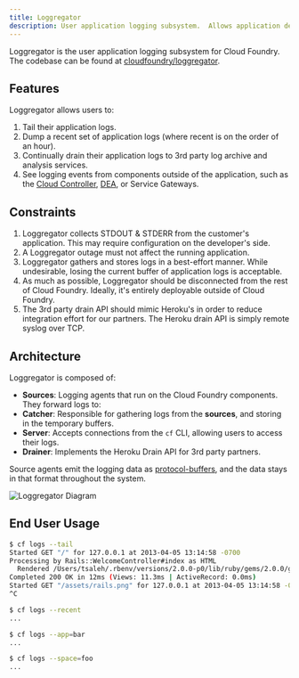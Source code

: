 ```yaml
---
title: Loggregator
description: User application logging subsystem.  Allows application developers to access the logs from their applications and spaces.
---
```


Loggregator is the user application logging subsystem for Cloud Foundry.  The codebase can be found at [cloudfoundry/loggregator](/cloudfoundry/loggregator).

## Features

Loggregator allows users to:

1. Tail their application logs.
1. Dump a recent set of application logs (where recent is on the order of an hour).
1. Continually drain their application logs to 3rd party log archive and analysis services.
1. See logging events from components outside of the application, such as the [Cloud Controller](./cloud-controller.html), [DEA](./execution-agent.html), or Service Gateways.

## Constraints

1. Loggregator collects STDOUT & STDERR from the customer's application.  This may require configuration on the developer's side.
1. A Loggregator outage must not affect the running application.
1. Loggregator gathers and stores logs in a best-effort manner.  While undesirable, losing the current buffer of application logs is acceptable.
1. As much as possible, Loggregator should be disconnected from the rest of Cloud Foundry.  Ideally, it's entirely deployable outside of Cloud Foundry.
1. The 3rd party drain API should mimic Heroku's in order to reduce integration effort for our partners.  The Heroku drain API is simply remote syslog over TCP.

## Architecture

Loggregator is composed of:

* **Sources**: Logging agents that run on the Cloud Foundry components.  They forward logs to:
* **Catcher**: Responsible for gathering logs from the **sources**, and storing in the temporary buffers.
* **Server**: Accepts connections from the `cf` CLI, allowing users to access their logs.
* **Drainer**: Implements the Heroku Drain API for 3rd party partners.

Source agents emit the logging data as [protocol-buffers](https://code.google.com/p/protobuf/), and the data stays in that format throughout the system.

![Loggregator Diagram](/images/loggregator.png)

## End User Usage

``` bash
$ cf logs --tail
Started GET "/" for 127.0.0.1 at 2013-04-05 13:14:58 -0700
Processing by Rails::WelcomeController#index as HTML
  Rendered /Users/tsaleh/.rbenv/versions/2.0.0-p0/lib/ruby/gems/2.0.0/gems/railties-4.0.0.beta1/lib/rails/templates/rails/welcome/index.html.erb (1.9ms)
Completed 200 OK in 12ms (Views: 11.3ms | ActiveRecord: 0.0ms)
Started GET "/assets/rails.png" for 127.0.0.1 at 2013-04-05 13:14:58 -0700
^C

$ cf logs --recent
...

$ cf logs --app=bar
...

$ cf logs --space=foo
...
```

